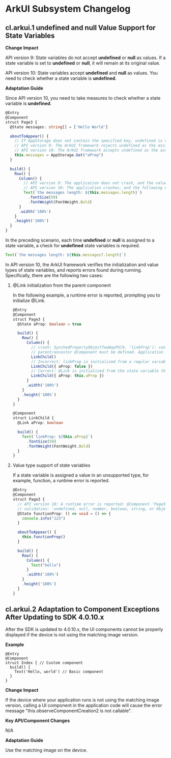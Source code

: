 # ArkUI Subsystem Changelog

## cl.arkui.1 undefined and null Value Support for State Variables

**Change Impact**

API version 9: State variables do not accept **undefined** or **null** as values. If a state variable is set to **undefined** or **null**, it will remain at its original value.

API version 10: State variables accept **undefined** and **null** as values. You need to check whether a state variable is **undefined**.

**Adaptation Guide**

Since API version 10, you need to take measures to check whether a state variable is **undefined**.
```ts
@Entry
@Component
struct Page3 {
  @State messages: string[] = ['Hello World']

  aboutToAppear() {
    // If AppStorage does not contain the specified key, undefined is returned.
    // API version 9: The ArkUI framework rejects undefined as the assigned value, and this.messages is still at its initial value ['Hello World'].
    // API version 10: The ArkUI framework accepts undefined as the assigned value, and this.messages is undefined.
    this.messages = AppStorage.Get("aProp")
  }

  build() {
    Row() {
      Column() {
        // API version 9: The application does not crash, and the value of length is 1.
        // API version 10: The application crashes, and the following error message is displayed: Cannot read property length of undefined.
        Text(`the messages length: ${this.messages.length}`)
          .fontSize(50)
          .fontWeight(FontWeight.Bold)
      }
      .width('100%')
    }
    .height('100%')
  }
}
```

In the preceding scenario, each time **undefined** or **null** is assigned to a state variable, a check for **undefined** state variables is required.

```ts
Text(`the messages length: ${this.messages?.length}`)
```

In API version 10, the ArkUI framework verifies the initialization and value types of state variables, and reports errors found during running. Specifically, there are the following two cases:
1. @Link initialization from the parent component

   In the following example, a runtime error is reported, prompting you to initialize @Link.
   ```ts
   @Entry
   @Component
   struct Page3 {
     @State aProp: boolean = true

     build() {
       Row() {
         Column() {
           // crash: SynchedPropertyObjectTwoWayPU[9, 'linkProp']: constructor @Link/@Consume source variable in
           // parent/ancestor @Component must be defined. Application error!
           LinkChild()
           // Incorrect: linkProp is initialized from a regular variable. In this case, the ArkUI framework considers linkProp as not initialized and reports an error.
           LinkChild({ aProp: false })
           // Correct: @Link is initialized from the state variable this.aProp.
           LinkChild({ aProp: this.aProp })
         }
         .width('100%')
       }
       .height('100%')
     }
   }

   @Component
   struct LinkChild {
     @Link aProp: boolean

     build() {
       Text(`linkProp: ${this.aProp}`)
         .fontSize(50)
         .fontWeight(FontWeight.Bold)
     }
   }
   ```

2. Value type support of state variables

   If a state variable is assigned a value in an unsupported type, for example, function, a runtime error is reported.
   ```ts
   @Entry
   @Component
   struct Page3 {
     // API version 10: A runtime error is reported: @Component 'Page3': Illegal variable value error with decorated variable @State/@Provide 'functionProp': failed
     // validation: 'undefined, null, number, boolean, string, or Object but not function, attempt to assign value type: 'function', 
     @State functionProp: () => void = () => {
       console.info("123")
     }

     aboutToAppear() {
       this.functionProp()
     }

     build() {
       Row() {
         Column() {
           Text("hello")
         }
         .width('100%')
       }
       .height('100%')
     }
   }
   ```

## cl.arkui.2 Adaptation to Component Exceptions After Updating to SDK 4.0.10.x
After the SDK is updated to 4.0.10.x, the UI components cannot be properly displayed if the device is not using the matching image version.

**Example**

```
@Entry
@Component
struct Index { // Custom component
  build() {
    Text('Hello, world') // Basic component
  }
}
```

**Change Impact**

If the device where your application runs is not using the matching image version, calling a UI component in the application code will cause the error message "this.observeComponentCreation2 is not callable".

**Key API/Component Changes**

N/A

**Adaptation Guide**

Use the matching image on the device.
